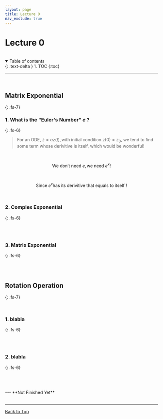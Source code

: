 ```yaml
---
layout: page
title: Lecture 0
nav_exclude: true
---
```


# Lecture 0
<br>

<details open markdown="block">
  <summary>
    Table of contents
  </summary>
  {: .text-delta }
1. TOC
{:toc}
<br>

</details>

---
<br>

## Matrix Exponential
{: .fs-7}
<br>

### **1. What is the "Euler's Number" $e$ ?**
{: .fs-6}
> For an ODE, $\dot{z} = a z(t),\text{with initial condition } z(0)=z_0$, we tend to find some term whose derivitive is itself, which would be wonderful!

<br>
   

$$
\text{We don't need } e, \text{we need } e^x !
$$

<br>

$$
\text{Since } e^x \text{has its derivitive that equals to itself !}
$$



<br>

### **2. Complex Exponential**
{: .fs-6}
> 
<br>

<!-- <contents> -->

<br>


### **3. Matrix Exponential**
{: .fs-6}
> 
<br>

<!-- <contents> -->

<br>


## Rotation Operation
{: .fs-7}
<br>




<br>

### **1. blabla**
{: .fs-6}
> 
<br>

<!-- <contents> -->

<br>


### **2. blabla**
{: .fs-6}
> 
<br>

<!-- <contents> -->

<br>




<br>
---
**Not Finished Yet**


<br>

<br>

---
[Back to Top](#)

